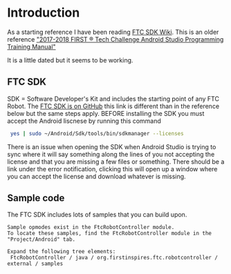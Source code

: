 # Introduction

As a starting reference I have been reading [FTC SDK Wiki](https://github.com/ftctechnh/ftc_app/wiki).
This is an older reference ["2017-2018 FIRST ® Tech Challenge Android Studio Programming Training Manual"](https://www.firstinspires.org/sites/default/files/uploads/resource_library/ftc/android-studio-tutorial.pdf)

It is a little dated but it seems to be working.

## FTC SDK

SDK = Software Developer's Kit and includes the starting point of any FTC Robot.  The [FTC SDK is on GitHub](https://github.com/FIRST-Tech-Challenge/SkyStone)
this link is different than in the reference below but the same steps apply.  BEFORE installing the SDK you must accept
the Android liscnese by running this command

```bash
 yes | sudo ~/Android/Sdk/tools/bin/sdkmanager --licenses
```

There is an issue when opening the SDK when Android Studio is trying to sync where it will say something along the lines of you not
accepting the license and that you are missing a few files or something. There should be a link under the error notification, clicking
this will open up a window where you can accept the license and download whatever is missing.

## Sample code

The FTC SDK includes lots of samples that you can build upon.

```
Sample opmodes exist in the FtcRobotController module.
To locate these samples, find the FtcRobotController module in the "Project/Android" tab.

Expand the following tree elements:
 FtcRobotController / java / org.firstinspires.ftc.robotcontroller / external / samples
 ```
